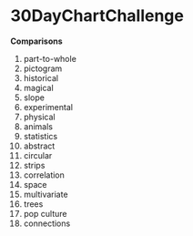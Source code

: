 # 30DayChartChallenge  

**Comparisons**
1. part-to-whole
2. pictogram 
3. historical
4. magical
5. slope
6. experimental
7. physical
8. animals
9. statistics
10. abstract
11. circular
12. strips
13. correlation
14. space
15. multivariate
16. trees
17. pop culture
18. connections
